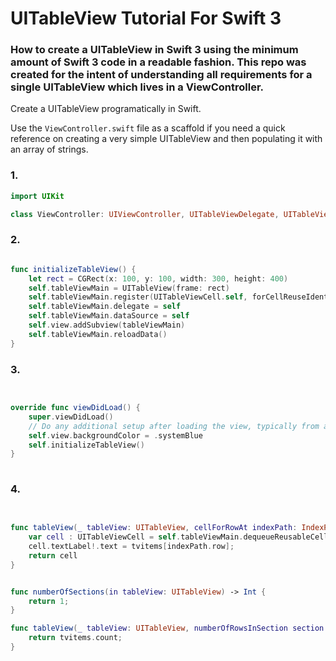 # UITableView Tutorial For Swift 3
### How to create a UITableView in Swift 3 using the minimum amount of Swift 3 code in a readable fashion. This repo was created for the intent of understanding all requirements for a single UITableView which lives in a ViewController.


Create a UITableView programatically in Swift.

Use the `ViewController.swift` file as a scaffold if you need a quick reference on creating a very simple UITableView and then populating it with an array of strings.


### 1.
```swift
import UIKit

class ViewController: UIViewController, UITableViewDelegate, UITableViewDataSource {

```






### 2.
```swift

func initializeTableView() {
    let rect = CGRect(x: 100, y: 100, width: 300, height: 400)
    self.tableViewMain = UITableView(frame: rect)
    self.tableViewMain.register(UITableViewCell.self, forCellReuseIdentifier: "cellThing");
    self.tableViewMain.delegate = self
    self.tableViewMain.dataSource = self
    self.view.addSubview(tableViewMain)
    self.tableViewMain.reloadData()
}
```


### 3.
```swift


override func viewDidLoad() {
    super.viewDidLoad()
    // Do any additional setup after loading the view, typically from a nib.
    self.view.backgroundColor = .systemBlue
    self.initializeTableView()
}
 
```


### 4.
```swift
 

func tableView(_ tableView: UITableView, cellForRowAt indexPath: IndexPath) -> UITableViewCell {
    var cell : UITableViewCell = self.tableViewMain.dequeueReusableCell(withIdentifier: "cellThing") as! UITableViewCell
    cell.textLabel!.text = tvitems[indexPath.row];
    return cell
}


func numberOfSections(in tableView: UITableView) -> Int {
    return 1;
}

func tableView(_ tableView: UITableView, numberOfRowsInSection section: Int) -> Int {
    return tvitems.count;
}
```
